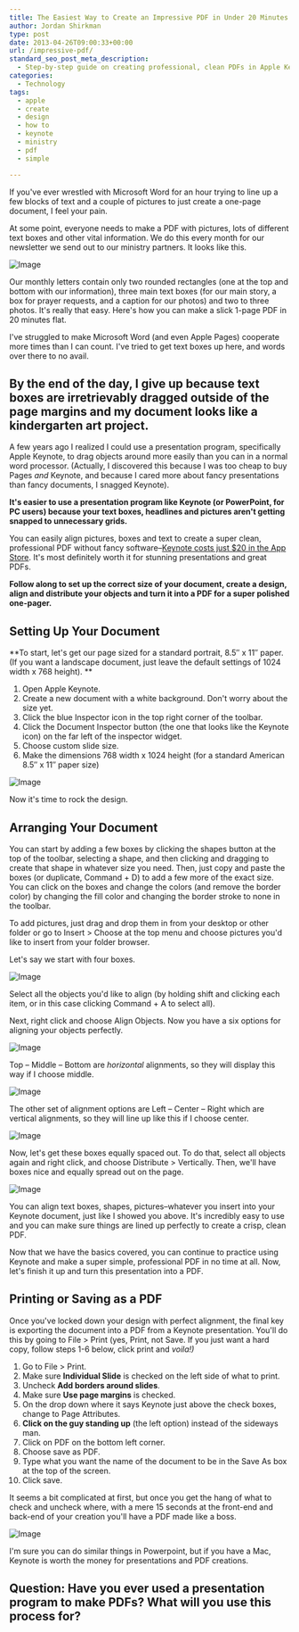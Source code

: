 ```yaml
---
title: The Easiest Way to Create an Impressive PDF in Under 20 Minutes
author: Jordan Shirkman
type: post
date: 2013-04-26T09:00:33+00:00
url: /impressive-pdf/
standard_seo_post_meta_description:
  - Step-by-step guide on creating professional, clean PDFs in Apple Keynote.
categories:
  - Technology
tags:
  - apple
  - create
  - design
  - how to
  - keynote
  - ministry
  - pdf
  - simple

---
```

If you've ever wrestled with Microsoft Word for an hour trying to line up a few blocks of text and a couple of pictures to just create a one-page document, I feel your pain.

<!--?xml version="1.0" encoding="UTF-8" standalone="no"?--> At some point, everyone needs to make a PDF with pictures, lots of different text boxes and other vital information. We do this every month for our newsletter we send out to our ministry partners. It looks like this.

![Image](/static/images/newsletter-example.jpeg) 

Our monthly letters contain only two rounded rectangles (one at the top and bottom with our information), three main text boxes (for our main story, a box for prayer requests, and a caption for our photos) and two to three photos. It's really that easy. Here's how you can make a slick 1-page PDF in 20 minutes flat.

<!--more--> I've struggled to make Microsoft Word (and even Apple Pages) cooperate more times than I can count. I've tried to get text boxes up here, and words over there to no avail.

## By the end of the day, I give up because text boxes are irretrievably dragged outside of the page margins and my document looks like a kindergarten art project.

A few years ago I realized I could use a presentation program, specifically Apple Keynote, to drag objects around more easily than you can in a normal word processor. (Actually, I discovered this because I was too cheap to buy Pages _and_ Keynote, and because I cared more about fancy presentations than fancy documents, I snagged Keynote).

**It's easier to use a presentation program like Keynote (or PowerPoint, for PC users) because your text boxes, headlines and pictures aren't getting snapped to unnecessary grids.**

You can easily align pictures, boxes and text to create a super clean, professional PDF without fancy software&#8211;[Keynote costs just $20 in the App Store](https://itunes.apple.com/ca/app/keynote/id409183694?mt=12). It's most definitely worth it for stunning presentations and great PDFs.

**Follow along to set up the correct size of your document, create a design, align and distribute your objects and turn it into a PDF for a super polished one-pager.**

## Setting Up Your Document

**To start, let's get our page sized for a standard portrait, 8.5&#8243; x 11&#8243; paper. (If you want a landscape document, just leave the default settings of 1024 width x 768 height). **

  1. Open Apple Keynote.
  2. Create a new document with a white background. Don't worry about the size yet.
  3. Click the blue Inspector icon in the top right corner of the toolbar.
  4. Click the Document Inspector button (the one that looks like the Keynote icon) on the far left of the inspector widget.
  5. Choose custom slide size.
  6. Make the dimensions 768 width x 1024 height (for a standard American 8.5&#8243; x 11&#8243; paper size)

![Image](/static/images/keynote-inspector.jpeg) 

Now it's time to rock the design.

## **Arranging Your Document**

You can start by adding a few boxes by clicking the shapes button at the top of the toolbar, selecting a shape, and then clicking and dragging to create that shape in whatever size you need. Then, just copy and paste the boxes (or duplicate, Command + D) to add a few more of the exact size. You can click on the boxes and change the colors (and remove the border color) by changing the fill color and changing the border stroke to none in the toolbar.

To add pictures, just drag and drop them in from your desktop or other folder or go to Insert > Choose at the top menu and choose pictures you'd like to insert from your folder browser.

Let's say we start with four boxes.

![Image](/static/images/Keynote-1.jpeg) 

Select all the objects you'd like to align (by holding shift and clicking each item, or in this case clicking Command + A to select all).

Next, right click and choose Align Objects. Now you have a six options for aligning your objects perfectly.

![Image](/static/images/Keynote-6.jpeg) 

Top &#8211; Middle &#8211; Bottom are _horizontal_ alignments, so they will display this way if I choose middle.

![Image](/static/images/Keynote-4.jpeg) 

The other set of alignment options are Left &#8211; Center &#8211; Right which are vertical alignments, so they will line up like this if I choose center.

![Image](/static/images/Keynote-5.jpeg) 

Now, let's get these boxes equally spaced out. To do that, select all objects again and right click, and choose Distribute > Vertically. Then, we'll have boxes nice and equally spread out on the page.

![Image](/static/images/Keynote-3.jpeg) 

You can align text boxes, shapes, pictures&#8211;whatever you insert into your Keynote document, just like I showed you above. It's incredibly easy to use and you can make sure things are lined up perfectly to create a crisp, clean PDF.

Now that we have the basics covered, you can continue to practice using Keynote and make a super simple, professional PDF in no time at all. Now, let's finish it up and turn this presentation into a PDF.

## Printing or Saving as a PDF

Once you've locked down your design with perfect alignment, the final key is exporting the document into a PDF from a Keynote presentation. You'll do this by going to File > Print (yes, Print, not Save. If you just want a hard copy, follow steps 1-6 below, click print and _voila!)_

  1. Go to File > Print.
  2. Make sure **Individual Slide** is checked on the left side of what to print.
  3. Uncheck **Add borders around slides**.
  4. Make sure **Use page margins** is checked.
  5. On the drop down where it says Keynote just above the check boxes, change to Page Attributes.
  6. **Click on the guy standing up** (the left option) instead of the sideways man.
  7. Click on PDF on the bottom left corner.
  8. Choose save as PDF.
  9. Type what you want the name of the document to be in the Save As box at the top of the screen.
 10. Click save.

It seems a bit complicated at first, but once you get the hang of what to check and uncheck where, with a mere 15 seconds at the front-end and back-end of your creation you'll have a PDF made like a boss.

![Image](/static/images/keynote-print-options-PDF.jpeg) 

I'm sure you can do similar things in Powerpoint, but if you have a Mac, Keynote is worth the money for presentations and PDF creations.

## Question: Have you ever used a presentation program to make PDFs? What will you use this process for?
